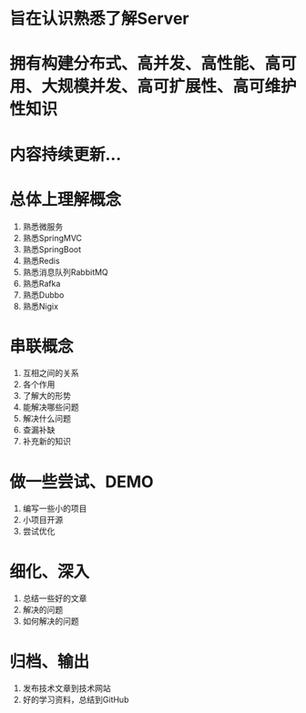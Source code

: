 # 旨在认识熟悉了解Server
# 拥有构建分布式、高并发、高性能、高可用、大规模并发、高可扩展性、高可维护性知识

# 内容持续更新...

# 总体上理解概念
1. 熟悉微服务
1. 熟悉SpringMVC
1. 熟悉SpringBoot
1. 熟悉Redis
1. 熟悉消息队列RabbitMQ
1. 熟悉Rafka
1. 熟悉Dubbo
1. 熟悉Nigix


# 串联概念
1. 互相之间的关系
1. 各个作用
1. 了解大的形势
1. 能解决哪些问题
1. 解决什么问题
1. 查漏补缺
1. 补充新的知识


# 做一些尝试、DEMO
1. 编写一些小的项目
1. 小项目开源
1. 尝试优化



# 细化、深入
1. 总结一些好的文章
1. 解决的问题
1. 如何解决的问题


# 归档、输出
1. 发布技术文章到技术网站
1. 好的学习资料，总结到GitHub

